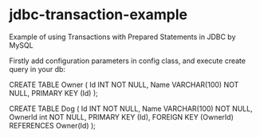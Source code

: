 # jdbc-transaction-example
Example of using Transactions with Prepared Statements in JDBC by MySQL

Firstly add configuration parameters in config class, and execute create query in your db:

CREATE TABLE Owner
(
    Id INT NOT NULL,
    Name VARCHAR(100) NOT NULL,
    PRIMARY KEY (Id)
);

CREATE TABLE Dog
(
    Id INT NOT NULL,
    Name VARCHAR(100) NOT NULL,
    OwnerId int NOT NULL,
    PRIMARY KEY (Id),
    FOREIGN KEY (OwnerId) REFERENCES Owner(Id)
);
